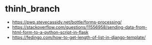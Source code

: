 # thinh_branch

- https://pwp.stevecassidy.net/bottle/forms-processing/
- https://stackoverflow.com/questions/11556958/sending-data-from-html-form-to-a-python-script-in-flask
- https://fedingo.com/how-to-get-length-of-list-in-django-template/